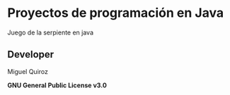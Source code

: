 # Proyectos de programación en Java

Juego de la serpiente en java

## Developer
Miguel Quiroz

**GNU General Public License v3.0**